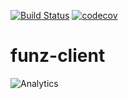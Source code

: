[![Build Status](https://travis-ci.org/Funz/funz-client.png)](https://travis-ci.org/Funz/funz-client)
[![codecov](https://codecov.io/gh/Funz/funz-client/branch/master/graph/badge.svg)](https://codecov.io/gh/Funz/funz-client)

# funz-client


![Analytics](https://ga-beacon.appspot.com/UA-109580-20/funz-client)

